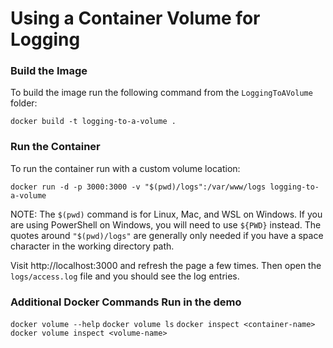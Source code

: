# Using a Container Volume for Logging

### Build the Image
To build the image run the following command from the `LoggingToAVolume` folder:

`docker build -t logging-to-a-volume .`

### Run the Container

To run the container run with a custom volume location:

`docker run -d -p 3000:3000 -v "$(pwd)/logs":/var/www/logs logging-to-a-volume`

NOTE: The `$(pwd)` command is for Linux, Mac, and WSL on Windows. If you are using PowerShell on Windows, you will need to use `${PWD}` instead. The quotes around `"$(pwd)/logs"` are generally only needed if you have a space character in the working directory path.

Visit http://localhost:3000 and refresh the page a few times. Then open the `logs/access.log` file and you should see the log entries.

### Additional Docker Commands Run in the demo

`docker volume --help`
`docker volume ls`
`docker inspect <container-name>`
`docker volume inspect <volume-name>`